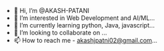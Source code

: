 - 👋 Hi, I’m @AKASH-PATANI
- 👀 I’m interested in Web Development and AI/ML...
- 🌱 I’m currently learning python, Java, javascript...
- 💞️ I’m looking to collaborate on ...
- 📫 How to reach me - akashjpatni02@gmail.com...

<!---
AKASH-PATANI/AKASH-PATANI is a ✨ special ✨ repository because its `README.md` (this file) appears on your GitHub profile.
You can click the Preview link to take a look at your changes.
--->
